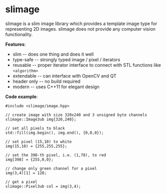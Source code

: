 slimage
=======

slimage is a slim image library which provides a template image type for representing 2D images. slimage does not provide any computer vision functionality.

**Features**:

 * slim -- does one thing and does it well
 * type-safe -- strongly typed image / pixel / iterators
 * reusable -- proper iterator interface to connect with STL functions like `<algorithm>`
 * extendable -- can interface with OpenCV and QT
 * header only -- no build required
 * modern -- uses C++11 for elegant design

**Code example**:

```
#include <slimage/image.hpp>

// create image with size 320x240 and 3 unsigned byte channels
slimage::Image3ub img{320,240};

// set all pixels to black
std::fill(img.begin(), img.end(), {0,0,0});

// set pixel (15,10) to white
img(15,10) = {255,255,255};

// set the 398-th pixel, i.e. (1,78), to red
img[398] = {255,0,0};

// change only green channel for a pixel
img(3,4)[1] = 128;

// get a pixel
slimage::Pixel3ub col = img(3,4);

```
